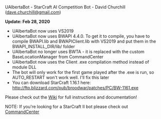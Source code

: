 UAlbertaBot - StarCraft AI Competition Bot - David Churchill (dave.churchill@gmail.com)

**Update: Feb 28, 2020**
- UAlbertaBot now uses VS2019
- UAlbertaBot now uses BWAPI 4.4.0. To get it to compile, you have to compile BWAPI.lib and BWAPIClient.lib with VS2019 and put them in the BWAPI_INSTALL_DIR/lib/ folder
- UAlbertaBot no longer uses BWTA - it is replaced with the custom BaseLocationManager from CommandCenter
- UAlbertaBot now uses the Client .exe compilation method instead of module DLL
- The bot will only work for the first game played after the .exe is run, so AUTO_RESTART won't work well. I'll fix this later
- You can download StarCraft 1.16.1 here: http://ftp.blizzard.com/pub/broodwar/patches/PC/BW-1161.exe

Please check out the [Wiki](https://github.com/davechurchill/ualbertabot/wiki) for full instructions and documentation!

NOTE: If you're looking for a StarCraft II bot please check out [CommandCenter](https://github.com/davechurchill/commandcenter/)
